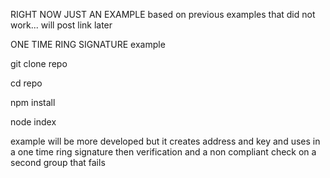 RIGHT NOW JUST AN EXAMPLE based on previous examples that did not work... will post link later

ONE TIME RING SIGNATURE example

git clone repo

cd repo

npm install

node index

example will be more developed but it creates address and key and uses in a one time ring signature then verification and a non compliant check on a second group that fails
